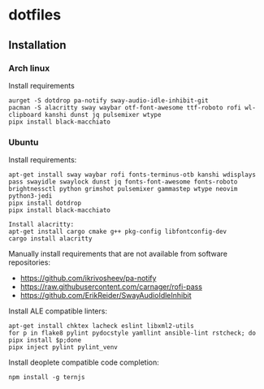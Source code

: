 # dotfiles

## Installation
### Arch linux

Install requirements
```
aurget -S dotdrop pa-notify sway-audio-idle-inhibit-git
pacman -S alacritty sway waybar otf-font-awesome ttf-roboto rofi wl-clipboard kanshi dunst jq pulsemixer wtype
pipx install black-macchiato
```

### Ubuntu

Install requirements:
```
apt-get install sway waybar rofi fonts-terminus-otb kanshi wdisplays pass swayidle swaylock dunst jq fonts-font-awesome fonts-roboto brightnessctl python grimshot pulsemixer gammastep wtype neovim python3-jedi
pipx install dotdrop
pipx install black-macchiato

Install alacritty:
apt-get install cargo cmake g++ pkg-config libfontconfig-dev
cargo install alacritty
```
Manually install requirements that are not available from software repositories:

- https://github.com/ikrivosheev/pa-notify
- https://raw.githubusercontent.com/carnager/rofi-pass
- https://github.com/ErikReider/SwayAudioIdleInhibit

Install ALE compatible linters:
```
apt-get install chktex lacheck eslint libxml2-utils
for p in flake8 pylint pydocstyle yamllint ansible-lint rstcheck; do pipx install $p;done
pipx inject pylint pylint_venv
```
Install deoplete compatible code completion:
```
npm install -g ternjs
```
